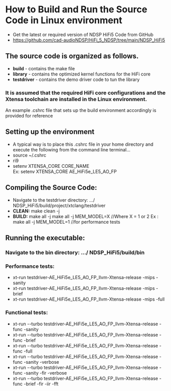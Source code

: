 # How to Build and Run the Source Code in Linux environment
  * Get the latest or required version of NDSP HiFi5 Code from GitHub 
  * https://github.com/cad-audioNDSP/HiFi_5_NDSP/tree/main/NDSP_HiFi5

## The source code is organized as follows.
  * **build** - contains the make file 
  * **library** - contains the optimized kernel functions for the HiFi core 
  * **testdriver** - contains the demo driver code to tun the library   

### It is assumed that the required HiFi core configurations and the Xtensa toolchain are installed in the Linux environment.
 An example .cshrc file  that sets up the build environment accordingly is provided for reference 

## Setting up the environment 
  * A typical way is to place this .cshrc file in your home directory and execute the following from the command line terminal... 
  * source ~/.cshrc 
  * ri9
  * setenv XTENSA_CORE CORE_NAME     
    Ex: setenv XTENSA_CORE AE_HiFi5e_LE5_AO_FP  

## Compiling the Source Code: 
  * Navigate to the testdriver directory:   …/ NDSP_HiFi5/build/project/xtclang/testdriver
  * **CLEAN:**  make clean -j   
  * **BUILD:**  make all -j 
                make all -j MEM_MODEL=X    //Where X = 1 or 2 
                Ex : make all -j MEM_MODEL=1  //for performance tests 


## Running the executable: 
  ### Navigate to the bin directory: …/ NDSP_HiFi5/build/bin
  ### Performance tests:
  * xt-run testdriver-AE_HiFi5e_LE5_AO_FP_llvm-Xtensa-release -mips -sanity         
  * xt-run testdriver-AE_HiFi5e_LE5_AO_FP_llvm-Xtensa-release -mips -brief 
  * xt-run testdriver-AE_HiFi5e_LE5_AO_FP_llvm-Xtensa-release -mips -full   
  ###	Functional tests:
  * xt-run --turbo testdriver-AE_HiFi5e_LE5_AO_FP_llvm-Xtensa-release -func -sanity
  * xt-run --turbo testdriver-AE_HiFi5e_LE5_AO_FP_llvm-Xtensa-release -func -brief
  * xt-run --turbo testdriver-AE_HiFi5e_LE5_AO_FP_llvm-Xtensa-release -func -full
  * xt-run --turbo testdriver-AE_HiFi5e_LE5_AO_FP_llvm-Xtensa-release -func -sanity -verbose 
  * xt-run --turbo testdriver-AE_HiFi5e_LE5_AO_FP_llvm-Xtensa-release -func -sanity -fir -verbose 
  * xt-run --turbo testdriver-AE_HiFi5e_LE5_AO_FP_llvm-Xtensa-release -func -brief -fir -iir -fft
